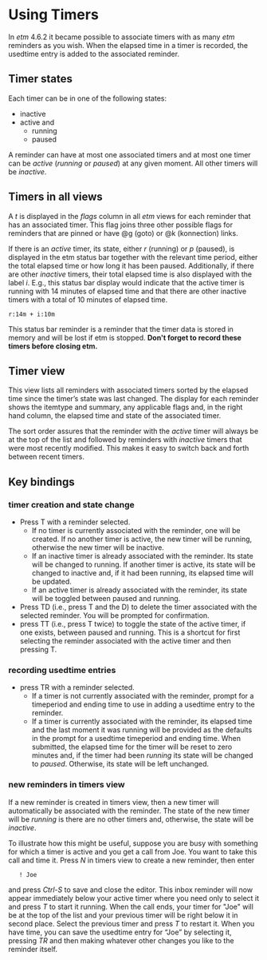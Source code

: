 # Using Timers

In *etm* 4.6.2 it became possible to associate timers with as many *etm* reminders as you wish. When the elapsed time in a timer is recorded, the usedtime entry is added to the associated reminder.

## Timer states

Each timer can be in one of the following states:
* inactive
* active and
    * running
    * paused

A reminder can have at most one associated timers and at most one timer can be *active* (*running* or *paused*) at any given moment. All other timers will be *inactive*.

## Timers in all views

A *t* is displayed in the *flags* column in all *etm* views for each reminder that has an associated timer. This flag joins three other possible flags for reminders that are pinned or have @g (goto) or @k (konnection) links.

If there is an *active* timer, its state, either *r* (running) or *p* (paused), is displayed in the etm status bar together with the relevant time period, either the total elapsed time or how long it has been paused. Additionally, if there are other *inactive* timers, their total elapsed time is also displayed with the label *i*. E.g., this status bar display would indicate that the active timer is running with 14 minutes of elapsed time and that there are other inactive timers with a total of 10 minutes of elapsed time.

    r:14m + i:10m

This status bar reminder is a reminder that the timer data is stored in memory and will be lost if etm is stopped. **Don't forget to record these timers before closing etm.**

## Timer view

This view lists all reminders with associated timers sorted by the elapsed time since the timer’s state was last changed. The display for each reminder shows the itemtype and summary, any applicable flags and, in the right hand column, the elapsed time and state of the associated timer.

The sort order assures that the reminder with the *active* timer will always be at the top of the list and followed by reminders with *inactive* timers that were most recently modified. This makes it easy to switch back and forth between recent timers.

## Key bindings

### timer creation and state change

* Press T with a reminder selected.
     * If no timer is currently associated with the reminder, one will be created. If no another timer is active, the new timer will be running, otherwise the new timer will be inactive.
     * If an inactive timer is already associated with the reminder. Its state will be changed to running. If another timer is active, its state will be changed to inactive and, if it had been running, its elapsed time will be updated.
     * If an active timer is already associated with the reminder, its state will be toggled between paused and running.
* Press TD (i.e., press T and the D) to delete the timer associated with the selected reminder. You will be prompted for confirmation.
* press TT (i.e., press T twice) to toggle the state of the active timer, if one exists, between paused and running. This is a shortcut for first selecting the reminder associated with the active timer and then pressing T.

### recording usedtime entries

* press TR with a reminder selected.
     * If a timer is not currently associated with the reminder, prompt for a timeperiod and ending time to use in adding a usedtime entry to the reminder.
     * If a timer is currently associated with the reminder, its elapsed time and the last moment it was running will be provided as the defaults in the prompt for a usedtime timeperiod and ending time. When submitted, the elapsed time for the timer will be reset to zero minutes and, if the timer had been *running* its state will be changed to *paused*. Otherwise, its state will be left unchanged.

### new reminders in timers view

If a new reminder is created in timers view, then a new timer will automatically be associated with the reminder. The state of the new timer will be *running* is there are no other timers and, otherwise, the state will be *inactive*.

To illustrate how this might be useful, suppose you are busy with something for which a timer is active and you get a call from Joe. You want to take this call and time it. Press *N* in timers view to create a new reminder, then enter

       ! Joe

and press *Ctrl-S* to save and close the editor. This inbox reminder will now appear immediately below your active timer where you need only to select it and press *T* to start it running. When the call ends, your timer for "Joe" will be at the top of the list and your previous timer will be right below it in second place. Select the previous timer and press *T* to restart it. When you have time, you can save the usedtime entry for “Joe” by selecting it, pressing *TR* and then making whatever other changes you like to the reminder itself.
